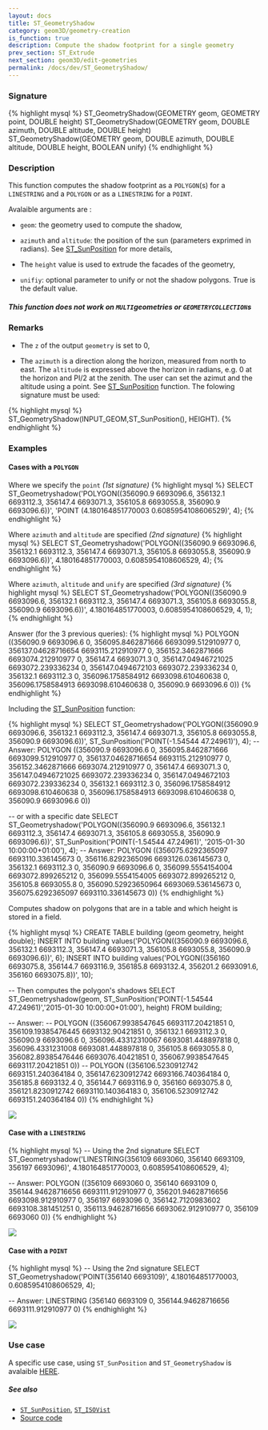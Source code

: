 ```yaml
---
layout: docs
title: ST_GeometryShadow
category: geom3D/geometry-creation
is_function: true
description: Compute the shadow footprint for a single geometry
prev_section: ST_Extrude
next_section: geom3D/edit-geometries
permalink: /docs/dev/ST_GeometryShadow/
---
```


### Signature

{% highlight mysql %}
ST_GeometryShadow(GEOMETRY geom, GEOMETRY point, DOUBLE height)
ST_GeometryShadow(GEOMETRY geom, DOUBLE azimuth, DOUBLE altitude,
                                 DOUBLE height)
ST_GeometryShadow(GEOMETRY geom, DOUBLE azimuth, DOUBLE altitude,
                                 DOUBLE height, BOOLEAN unify)
{% endhighlight %}

### Description

This function computes the shadow footprint as a `POLYGON`(s) for a `LINESTRING` and a `POLYGON` or as a `LINESTRING` for a `POINT`.

Avalaible arguments are :
 
* `geom`: the geometry used to compute the shadow,

* `azimuth` and `altitude`: the position of the sun (parameters exprimed in radians). See [ST_SunPosition](../ST_SunPosition) for more details,

* The `height` value is used to extrude the facades of the geometry,

* `unifiy`: optional parameter to unify or not the shadow polygons. True is the default value.

<div class="note warning">
    <h5>This function does not work on <code>MULTI</code>geometries or <code>GEOMETRYCOLLECTION</code>s</h5>
</div>

### Remarks
* The `z` of the output `geometry` is set to 0,

* The `azimuth` is a direction along the horizon, measured from north to east. The `altitude` is expressed above the horizon in radians, e.g. 0 at the horizon and PI/2 at the zenith. The user can set the azimut and the altitude using a point. See [ST_SunPosition](../ST_SunPosition) function. The folowing signature must be used:

{% highlight mysql %}
ST_GeometryShadow(INPUT_GEOM,ST_SunPosition(), HEIGHT).
{% endhighlight %}


### Examples

#### Cases with a `POLYGON`

Where we specify the `point` *(1st signature)*
{% highlight mysql %}
SELECT ST_Geometryshadow('POLYGON((356090.9 6693096.6, 356132.1 6693112.3, 356147.4 6693071.3, 356105.8 6693055.8, 356090.9 6693096.6))', 
                         'POINT (4.180164851770003 0.6085954108606529)', 4);
{% endhighlight %}

Where `azimuth` and `altitude` are specified *(2nd signature)*
{% highlight mysql %}
SELECT ST_Geometryshadow('POLYGON((356090.9 6693096.6, 356132.1 6693112.3, 356147.4 6693071.3, 356105.8 6693055.8, 356090.9 6693096.6))', 
                         4.180164851770003, 0.6085954108606529, 4);
{% endhighlight %}

Where `azimuth`, `altitude` and `unify` are specified *(3rd signature)*
{% highlight mysql %}
SELECT ST_Geometryshadow('POLYGON((356090.9 6693096.6, 356132.1 6693112.3, 356147.4 6693071.3, 356105.8 6693055.8, 356090.9 6693096.6))', 
                         4.180164851770003, 0.6085954108606529, 4, 1);
{% endhighlight %}

Answer (for the 3 previous queries): 
{% highlight mysql %}
POLYGON ((356090.9 6693096.6 0, 356095.8462871666 6693099.512910977 0, 356137.04628716654 6693115.212910977 0, 356152.3462871666 6693074.212910977 0, 356147.4 6693071.3 0, 356147.04946721025 6693072.239336234 0, 356147.0494672103 6693072.239336234 0, 356132.1 6693112.3 0, 356096.1758584912 6693098.610460638 0, 356096.1758584913 6693098.610460638 0, 356090.9 6693096.6 0)) 
{% endhighlight %}

Including the [ST_SunPosition](../ST_SunPosition) function:

{% highlight mysql %}
SELECT ST_Geometryshadow('POLYGON((356090.9 6693096.6, 356132.1 6693112.3, 356147.4 6693071.3, 356105.8 6693055.8, 356090.9 6693096.6))', 
                          ST_SunPosition('POINT(-1.54544 47.24961)'), 4);
-- Answer: POLYGON ((356090.9 6693096.6 0, 356095.8462871666 6693099.512910977 0, 356137.04628716654 6693115.212910977 0, 356152.3462871666 6693074.212910977 0, 356147.4 6693071.3 0, 356147.04946721025 6693072.239336234 0, 356147.0494672103 6693072.239336234 0, 356132.1 6693112.3 0, 356096.1758584912 6693098.610460638 0, 356096.1758584913 6693098.610460638 0, 356090.9 6693096.6 0)) 

-- or with a specific date
SELECT ST_Geometryshadow('POLYGON((356090.9 6693096.6, 356132.1 6693112.3, 356147.4 6693071.3, 356105.8 6693055.8, 356090.9 6693096.6))', 
                          ST_SunPosition('POINT(-1.54544 47.24961)',
                                         '2015-01-30 10:00:00+01:00'), 4);
-- Answer: POLYGON ((356075.6292365097 6693110.336145673 0, 356116.8292365096 6693126.036145673 0, 356132.1 6693112.3 0, 356090.9 6693096.6 0, 356099.5554154004 6693072.899265212 0, 356099.5554154005 6693072.899265212 0, 356105.8 6693055.8 0, 356090.52923650964 6693069.536145673 0, 356075.6292365097 6693110.336145673 0))
{% endhighlight %}


Computes shadow on polygons that are in a table and which height is stored in a field.

{% highlight mysql %}
CREATE TABLE building (geom geometry, height double);
INSERT INTO building values('POLYGON((356090.9 6693096.6, 356132.1 6693112.3, 356147.4 6693071.3, 356105.8 6693055.8, 356090.9 6693096.6))', 6);
INSERT INTO building values('POLYGON((356160 6693075.8, 356144.7 6693116.9, 356185.8 6693132.4, 356201.2 6693091.6, 356160 6693075.8))', 10);

-- Then computes the polygon's shadows
SELECT ST_Geometryshadow(geom, ST_SunPosition('POINT(-1.54544 47.24961)','2015-01-30 10:00:00+01:00'), height) FROM building;

-- Answer: 
-- POLYGON ((356067.9938547645 6693117.20421851 0, 356109.19385476445 6693132.90421851 0, 356132.1 6693112.3 0, 356090.9 6693096.6 0, 356096.43312310067 6693081.448897818 0, 356096.4331231008 6693081.448897818 0, 356105.8 6693055.8 0, 356082.89385476446 6693076.40421851 0, 356067.9938547645 6693117.20421851 0)) 
-- POLYGON ((356106.5230912742 6693151.240364184 0, 356147.6230912742 6693166.740364184 0, 356185.8 6693132.4 0, 356144.7 6693116.9 0, 356160 6693075.8 0, 356121.8230912742 6693110.140364183 0, 356106.5230912742 6693151.240364184 0)) 
{% endhighlight %}

<img class="displayed" src="../ST_GeometryShadow_case1.png"/>

#### Case with a `LINESTRING`

{% highlight mysql %}
-- Using the 2nd signature
SELECT ST_Geometryshadow('LINESTRING(356109 6693060, 356140 6693109, 356197 6693096)', 
                          4.180164851770003, 0.6085954108606529, 4);

-- Answer: POLYGON ((356109 6693060 0, 356140 6693109 0, 356144.94628716656 6693111.912910977 0, 356201.94628716656 6693098.912910977 0, 356197 6693096 0, 356142.7120983602 6693108.381451251 0, 356113.94628716656 6693062.912910977 0, 356109 6693060 0))
{% endhighlight %}

<img class="displayed" src="../ST_GeometryShadow_case2.png"/>


#### Case with a `POINT`

{% highlight mysql %}
-- Using the 2nd signature
SELECT ST_Geometryshadow('POINT(356140 6693109)', 
                          4.180164851770003, 0.6085954108606529, 4);

-- Answer: LINESTRING (356140 6693109 0, 356144.94628716656 6693111.912910977 0) 
{% endhighlight %}

<img class="displayed" src="../ST_GeometryShadow_case3.png"/>

### Use case
A specific use case, using `ST_SunPosition` and `ST_GeometryShadow` is avalaible [HERE](https://github.com/orbisgis/h2gis/wiki/3.3-Compute-building's-shadow).

##### See also

* [`ST_SunPosition`](../ST_SunPosition),  [`ST_ISOVist`](../ST_ISOVist)
* <a href="https://github.com/orbisgis/h2gis/blob/master/h2gis-functions/src/main/java/org/h2gis/functions/spatial/earth/ST_GeometryShadow.java" target="_blank">Source code</a>
